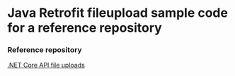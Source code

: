 # Java Retrofit fileupload sample code for a reference repository

### Reference repository
[.NET Core API file uploads](https://github.com/DHJayasinghe/dotnetcoreapi-fileupload "Go to repo")
